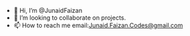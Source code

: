 - 👋 Hi, I’m @JunaidFaizan
- 💞️ I’m looking to collaborate on projects.
- 📫 How to reach me email:Junaid.Faizan.Codes@gmail.com


<!---
JunaidFaizan/JunaidFaizan is a ✨ special ✨ repository because its `README.md` (this file) appears on your GitHub profile.
You can click the Preview link to take a look at your changes.
--->
